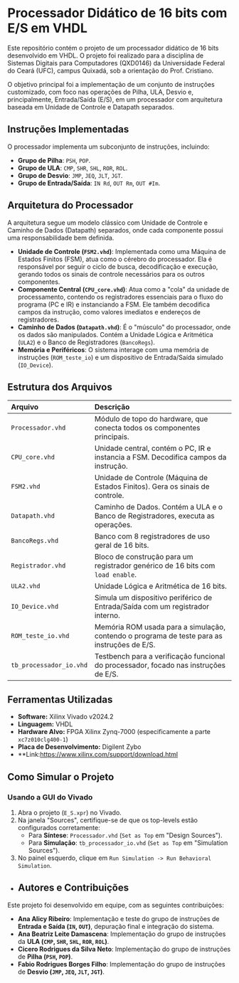 # Processador Didático de 16 bits com E/S em VHDL
Este repositório contém o projeto de um processador didático de 16 bits desenvolvido em VHDL. O projeto foi realizado para a disciplina de Sistemas Digitais para Computadores (QXD0146) da Universidade Federal do Ceará (UFC), campus Quixadá, sob a orientação do Prof. Cristiano.

O objetivo principal foi a implementação de um conjunto de instruções customizado, com foco nas operações de Pilha, ULA, Desvio e, principalmente, Entrada/Saída (E/S), em um processador com arquitetura baseada em Unidade de Controle e Datapath separados.


 ## Instruções Implementadas
 O processador implementa um subconjunto de instruções, incluindo:

* **Grupo de Pilha**: `PSH`, `POP`.
* **Grupo de ULA**: `CMP`, `SHR`, `SHL`, `ROR`, `ROL`.
* **Grupo de Desvio**: `JMP`, `JEQ`, `JLT`, `JGT`.
* **Grupo de Entrada/Saída**: `IN Rd`, `OUT Rm`, `OUT #Im`.

## Arquitetura do Processador
A arquitetura segue um modelo clássico com Unidade de Controle e Caminho de Dados (Datapath) separados, onde cada componente possui uma responsabilidade bem definida.

* **Unidade de Controle (`FSM2.vhd`)**: Implementada como uma Máquina de Estados Finitos (FSM), atua como o cérebro do processador. Ela é responsável por seguir o ciclo de busca, decodificação e execução, gerando todos os sinais de controle necessários para os outros componentes.
* **Componente Central (`CPU_core.vhd`)**: Atua como a "cola" da unidade de processamento, contendo os registradores essenciais para o fluxo do programa (PC e IR) e instanciando a FSM. Ele também decodifica campos da instrução, como valores imediatos e endereços de registradores.
* **Caminho de Dados (`Datapath.vhd`)**: É o "músculo" do processador, onde os dados são manipulados. Contém a Unidade Lógica e Aritmética (`ULA2`) e o Banco de Registradores (`BancoRegs`).
* **Memória e Periféricos**: O sistema interage com uma memória de instruções (`ROM_teste_io`) e um dispositivo de Entrada/Saída simulado (`IO_Device`).

## Estrutura dos Arquivos

| Arquivo | Descrição |
| :--- | :--- |
| `Processador.vhd` | Módulo de topo do hardware, que conecta todos os componentes principais. |
| `CPU_core.vhd` | Unidade central, contém o PC, IR e instancia a FSM. Decodifica campos da instrução. |
| `FSM2.vhd` | Unidade de Controle (Máquina de Estados Finitos). Gera os sinais de controle. |
| `Datapath.vhd` | Caminho de Dados. Contém a ULA e o Banco de Registradores, executa as operações. |
| `BancoRegs.vhd` | Banco com 8 registradores de uso geral de 16 bits. |
| `Registrador.vhd` | Bloco de construção para um registrador genérico de 16 bits com `load enable`. |
| `ULA2.vhd` | Unidade Lógica e Aritmética de 16 bits. |
| `IO_Device.vhd` | Simula um dispositivo periférico de Entrada/Saída com um registrador interno. |
| `ROM_teste_io.vhd`| Memória ROM usada para a simulação, contendo o programa de teste para as instruções de E/S. |
| `tb_processador_io.vhd` | Testbench para a verificação funcional do processador, focado nas instruções de E/S. |


## Ferramentas Utilizadas
* **Software:** Xilinx Vivado v2024.2 
* **Linguagem:** VHDL
* **Hardware Alvo:** FPGA Xilinx Zynq-7000 (especificamente a parte `xc7z010clg400-1`) 
* **Placa de Desenvolvimento:** Digilent Zybo
* **Link:https://www.xilinx.com/support/download.html


## Como Simular o Projeto

###  Usando a GUI do Vivado
1.  Abra o projeto (`E_S.xpr`) no Vivado.
2.  Na janela "Sources", certifique-se de que os top-levels estão configurados corretamente:
    * Para **Síntese**: `Processador.vhd` (`Set as Top` em "Design Sources").
    * Para **Simulação**: `tb_processador_io.vhd` (`Set as Top` em "Simulation Sources").
3.  No painel esquerdo, clique em `Run Simulation -> Run Behavioral Simulation`.


* ## Autores e Contribuições
Este projeto foi desenvolvido em equipe, com as seguintes contribuições:

* **Ana Alicy Ribeiro**: Implementação e teste do grupo de instruções de **Entrada e Saída (`IN`, `OUT`)**, depuração final e integração do sistema.
* **Ana Beatriz Leite Damascena**: Implementação do grupo de instruções da **ULA (`CMP`, `SHR`, `SHL`, `ROR`, `ROL`)**.
* **Cicero Rodrigues da Silva Neto**: Implementação do grupo de instruções de **Pilha (`PSH`, `POP`)**.
* **Fabio Rodrigues Borges Filho**: Implementação do grupo de instruções de **Desvio (`JMP`, `JEQ`, `JLT`, `JGT`)**.
